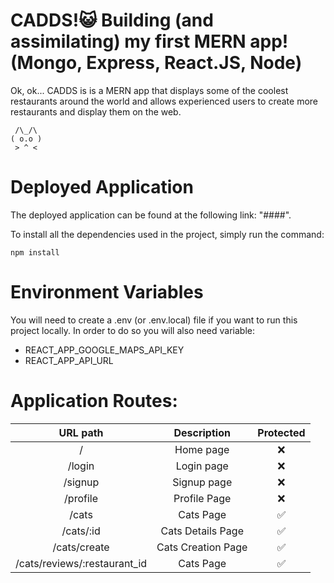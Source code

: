 # CADDS!😺 Building (and assimilating) my first MERN app! (Mongo, Express, React.JS, Node)

Ok, ok... CADDS is is a MERN app that displays some of the coolest restaurants around the world and allows
experienced users to create more restaurants and display them on the web.

     /\_/\
    ( o.o )
     > ^ <


# Deployed Application

The deployed application can be found at the following link: "####".

To install all the dependencies used in the project, simply run the command:

```
npm install
```

# Environment Variables

You will need to create a .env (or .env.local) file if you want to run this project locally. In order to do so you will also need variable:

- REACT_APP_GOOGLE_MAPS_API_KEY
- REACT_APP_API_URL

# Application Routes:

|              URL path               |        Description        | Protected |
| :---------------------------------: | :-----------------------: | :-------: |
|                  /                  |         Home page         |    ❌     |
|               /login                |        Login page         |    ❌     |
|               /signup               |        Signup page        |    ❌     |
|              /profile               |       Profile Page        |    ❌     |
|            /cats                    |     Cats Page             |    ✅     |
|          /cats/:id                  |  Cats Details Page        |    ✅     |
|         /cats/create                | Cats Creation Page        |    ✅     |
| /cats/reviews/:restaurant_id        |     Cats Page             |    ✅     |